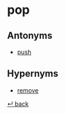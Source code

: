 # pop

## Antonyms

  - [push](push.md)

## Hypernyms

  - [remove](remove.md)
  
[↵ back](README.md)